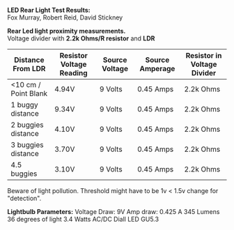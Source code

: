 **LED Rear Light Test Results:**  
Fox Murray, Robert Reid, David Stickney

**Rear Led light proximity measurements.**  
Voltage divider with **2.2k Ohms/R resistor** and **LDR**

| Distance From LDR| Resistor Voltage Reading| Source Voltage| Source Amperage|Resistor in Voltage Divider|
|---|---|---|---|---|
|<10 cm / Point Blank|4.94V|9 Volts|0.45 Amps|2.2k Ohms|
|1 buggy distance|9.34V|9 Volts|0.45 Amps|2.2k Ohms|
|2 buggies distance|4.10V|9 Volts|0.45 Amps|2.2k Ohms|
|3 buggies distance|3.70V|9 Volts|0.45 Amps|2.2k Ohms|
|4.5 buggies|3.10V|9 Volts|0.45 Amps|2.2k Ohms|


Beware of light pollution. Threshold might have to be 1v < 1.5v change for "detection".

**Lightbulb Parameters:**
Voltage Draw: 9V
Amp draw: 0.425 A
345 Lumens
36 degrees of light
3.4 Watts
AC/DC
Diall LED GU5.3
